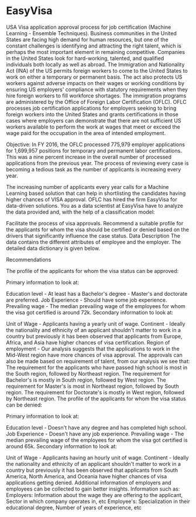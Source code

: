 # EasyVisa
USA Visa application approval process for job certification (Machine Learning - Ensemble Techniques).
Business communities in the United States are facing high demand for human resources, but one of the constant challenges is identifying and attracting the right talent, which is perhaps the most important element in remaining competitive. Companies in the United States look for hard-working, talented, and qualified individuals both locally as well as abroad.
The Immigration and Nationality Act (INA) of the US permits foreign workers to come to the United States to work on either a temporary or permanent basis. The act also protects US workers against adverse impacts on their wages or working conditions by ensuring US employers' compliance with statutory requirements when they hire foreign workers to fill workforce shortages. The immigration programs are administered by the Office of Foreign Labor Certification (OFLC).
OFLC processes job certification applications for employers seeking to bring foreign workers into the United States and grants certifications in those cases where employers can demonstrate that there are not sufficient US workers available to perform the work at wages that meet or exceed the wage paid for the occupation in the area of intended employment.

Objective:
In FY 2016, the OFLC processed 775,979 employer applications for 1,699,957 positions for temporary and permanent labor certifications. This was a nine percent increase in the overall number of processed applications from the previous year. The process of reviewing every case is becoming a tedious task as the number of applicants is increasing every year.

The increasing number of applicants every year calls for a Machine Learning based solution that can help in shortlisting the candidates having higher chances of VISA approval. OFLC has hired the firm EasyVisa for data-driven solutions. You as a data scientist at EasyVisa have to analyze the data provided and, with the help of a classification model:

Facilitate the process of visa approvals.
Recommend a suitable profile for the applicants for whom the visa should be certified or denied based on the drivers that significantly influence the case status.
Data Description
The data contains the different attributes of employee and the employer. The detailed data dictionary is given below.

Recommendations

The profile of the applicants for whom the visa status can be approved:

Primary information to look at:

Education level - At least has a Bachelor's degree - Master's and doctorate are preferred.
Job Experience - Should have some job experience.
Prevailing wage - The median prevailing wage of the employees for whom the visa got certified is around 72k.
Secondary information to look at:

Unit of Wage - Applicants having a yearly unit of wage.
Continent - Ideally the nationality and ethnicity of an applicant shouldn't matter to work in a country but previously it has been observed that applicants from Europe, Africa, and Asia have higher chances of visa certification.
Region of employment - Our analysis suggests that the applications to work in the Mid-West region have more chances of visa approval. The approvals can also be made based on requirement of talent, from our analysis we see that:
The requirement for the applicants who have passed high school is most in the South region, followed by Northeast region.
The requirement for Bachelor's is mostly in South region, followed by West region.
The requirement for Master's is most in Northeast region, followed by South region.
The requirement for Doctorate's is mostly in West region, followed by Northeast region.
The profile of the applicants for whom the visa status can be denied:

Primary information to look at:

Education level - Doesn't have any degree and has completed high school.
Job Experience - Doesn't have any job experience.
Prevailing wage - The median prevailing wage of the employees for whom the visa got certified is around 65k.
Secondary information to look at:

Unit of Wage - Applicants having an hourly unit of wage.
Continent - Ideally the nationality and ethnicity of an applicant shouldn't matter to work in a country but previously it has been observed that applicants from South America, North America, and Oceania have higher chances of visa applications getting denied.
Additional information of employers and employees can be collected to gain better insights. Information such as:
Employers: Information about the wage they are offering to the applicant, Sector in which company operates in, etc
Employee's: Specialization in their educational degree, Number of years of experience, etc
